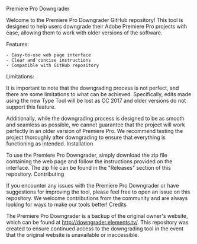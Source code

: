 Premiere Pro Downgrader

Welcome to the Premiere Pro Downgrader GitHub repository! This tool is designed to help users downgrade their Adobe Premiere Pro projects with ease, allowing them to work with older versions of the software.

Features:

    - Easy-to-use web page interface
    - Clear and concise instructions
    - Compatible with GitHub repository

Limitations:

It is important to note that the downgrading process is not perfect, and there are some limitations to what can be achieved. Specifically, edits made using the new Type Tool will be lost as CC 2017 and older versions do not support this feature.

Additionally, while the downgrading process is designed to be as smooth and seamless as possible, we cannot guarantee that the project will work perfectly in an older version of Premiere Pro. We recommend testing the project thoroughly after downgrading to ensure that everything is functioning as intended.
Installation

To use the Premiere Pro Downgrader, simply download the zip file containing the web page and follow the instructions provided on the interface. The zip file can be found in the "Releases" section of this repository.
Contributing

If you encounter any issues with the Premiere Pro Downgrader or have suggestions for improving the tool, please feel free to open an issue on this repository. We welcome contributions from the community and are always looking for ways to make our tools better!
Credits

The Premiere Pro Downgrader is a backup of the original owner's website, which can be found at http://downgrader.elements.tv/. This repository was created to ensure continued access to the downgrading tool in the event that the original website is unavailable or inaccessible.
